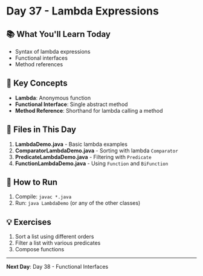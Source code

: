 # Day 37 - Lambda Expressions

## 📚 What You'll Learn Today

- Syntax of lambda expressions
- Functional interfaces
- Method references

## 🎯 Key Concepts

- **Lambda**: Anonymous function
- **Functional Interface**: Single abstract method
- **Method Reference**: Shorthand for lambda calling a method

## 📁 Files in This Day

1. **LambdaDemo.java** - Basic lambda examples
2. **ComparatorLambdaDemo.java** - Sorting with lambda `Comparator`
3. **PredicateLambdaDemo.java** - Filtering with `Predicate`
4. **FunctionLambdaDemo.java** - Using `Function` and `BiFunction`

## 🚀 How to Run

1. Compile: `javac *.java`
2. Run: `java LambdaDemo` (or any of the other classes)

## 💡 Exercises

1. Sort a list using different orders
2. Filter a list with various predicates
3. Compose functions

---

**Next Day**: Day 38 - Functional Interfaces 